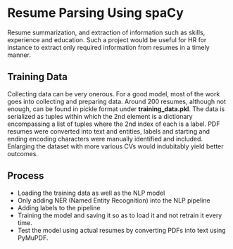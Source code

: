 # Resume Parsing Using spaCy
Resume summarization, and extraction of information such as skills, experience and education.
Such a project would be useful for HR for instance to extract only required information from resumes in a timely manner.
## Training Data
Collecting data can be very onerous. For a good model, most of the work goes into collecting and preparing data. Around 200 resumes, although not enough, can be found in pickle format under **training_data.pkl**. The data is serialized as tuples within which the 2nd element is a dictionary encompassing a list of tuples where the 2nd index of each is a label.  PDF resumes were converted into text and entities, labels and starting and ending encoding characters were manually identified and included. 
Enlarging the dataset with more various CVs would indubitably yield better outcomes.
## Process
- Loading the training data as well as the NLP model
- Only adding NER (Named Entity Recognition) into the NLP pipeline
- Adding labels to the pipeline
- Training the model and saving it so as to load it and not retrain it every time.
- Test the model using actual resumes by converting PDFs into text using PyMuPDF.
